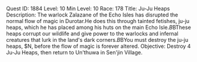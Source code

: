 Quest ID: 1884
Level: 10
Min Level: 10
Race: 178
Title: Ju-Ju Heaps
Description: The warlock Zalazane of the Echo Isles has disrupted the normal flow of magic in Durotar.He does this through tainted fetishes, ju-ju heaps, which he has placed among his huts on the main Echo Isle.$B$BThese heaps corrupt our wildlife and give power to the warlocks and infernal creatures that lurk in the land's dark corners.$B$BYou must destroy the ju-ju heaps, $N, before the flow of magic is forever altered.
Objective: Destroy 4 Ju-Ju Heaps, then return to Un'thuwa in Sen'jin Village.
